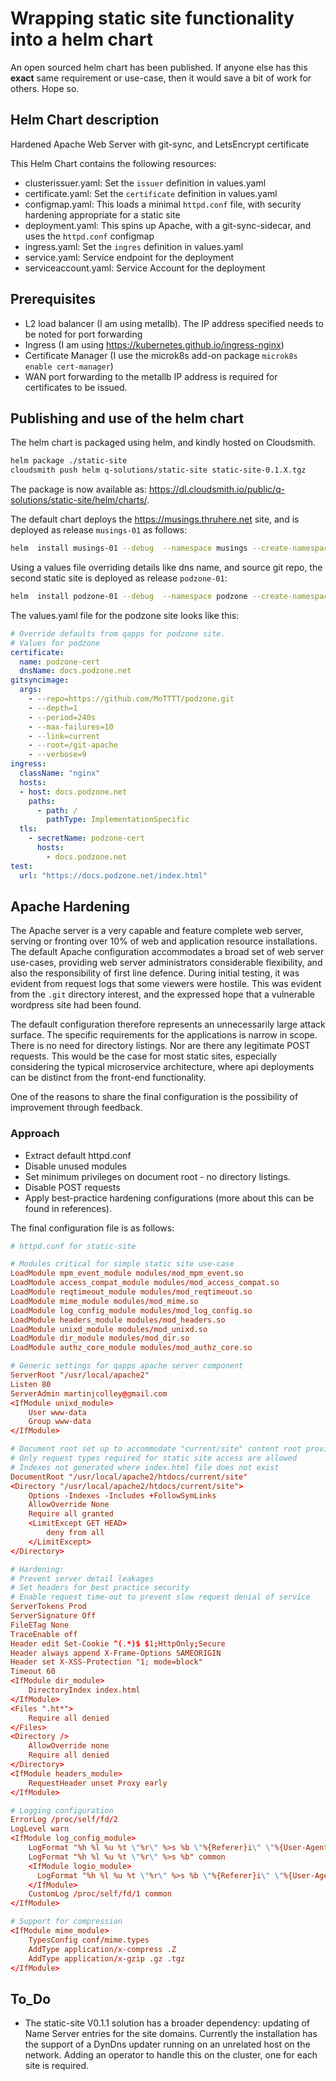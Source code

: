 # Wrapping static site functionality into a helm chart

An open sourced helm chart has been published. If anyone else has this **exact** same requirement or use-case, then it would save a bit of work for others. Hope so.

## Helm Chart description

Hardened Apache Web Server with git-sync, and LetsEncrypt certificate

This Helm Chart contains the following resources:

- clusterissuer.yaml: Set the `issuer` definition in values.yaml
- certificate.yaml: Set the `certificate` definition in values.yaml
- configmap.yaml: This loads a minimal `httpd.conf` file, with security hardening appropriate for a static site
- deployment.yaml: This spins up Apache, with a git-sync-sidecar, and uses the `httpd.conf` configmap
- ingress.yaml: Set the `ingres` definition in values.yaml
- service.yaml: Service endpoint for the deployment
- serviceaccount.yaml: Service Account for the deployment

## Prerequisites

- L2 load balancer (I am using metallb). The IP address specified needs to be noted for port forwarding
- Ingress (I am using <https://kubernetes.github.io/ingress-nginx>)
- Certificate Manager (I use the microk8s add-on package `microk8s enable cert-manager`)
- WAN port forwarding to the metallb IP address is required for certificates to be issued.

## Publishing and use of the helm chart

The helm chart is packaged using helm, and kindly hosted on Cloudsmith.

```bash
helm package ./static-site
cloudsmith push helm q-solutions/static-site static-site-0.1.X.tgz
```

The package is now available as: <https://dl.cloudsmith.io/public/q-solutions/static-site/helm/charts/>.

The default chart deploys the <https://musings.thruhere.net> site, and is deployed as release `musings-01` as follows:

```bash
helm  install musings-01 --debug  --namespace musings --create-namespace static-site --repo 'https://dl.cloudsmith.io/public/q-solutions/static-site/helm/charts/'
```

Using a values file overriding details like dns name, and source git repo, the second static site is deployed as release `podzone-01`:

```bash
helm  install podzone-01 --debug  --namespace podzone --create-namespace static-site --repo 'https://dl.cloudsmith.io/public/q-solutions/static-site/helm/charts/' --values valuespodzone.yaml
```

The values.yaml file for the podzone site looks like this:

```yaml
# Override defaults from qapps for podzone site.
# Values for podzone
certificate:
  name: podzone-cert
  dnsName: docs.podzone.net
gitsyncimage:
  args:
    - --repo=https://github.com/MoTTTT/podzone.git
    - --depth=1
    - --period=240s
    - --max-failures=10
    - --link=current
    - --root=/git-apache
    - --verbose=9
ingress:
  className: "nginx"
  hosts:
  - host: docs.podzone.net
    paths:
      - path: /
        pathType: ImplementationSpecific
  tls:
    - secretName: podzone-cert
      hosts:
        - docs.podzone.net
test:
  url: "https://docs.podzone.net/index.html"
```

## Apache Hardening

The Apache server is a very capable and feature complete web server, serving or fronting over 10% of web and application resource installations. The default Apache configuration accommodates a broad set of web server use-cases, providing web server administrators considerable flexibility, and also the responsibility of first line defence. During initial testing, it was evident from request logs that some viewers were hostile. This was evident from the `.git` directory interest, and the expressed hope that a vulnerable wordpress site had been found.

The default configuration therefore represents an unnecessarily large attack surface. The specific requirements for the applications is narrow in scope. There is no need for directory listings. Nor are there any legitimate POST requests. This would be the case for most static sites, especially considering the typical microservice architecture, where api deployments can be distinct from the front-end functionality.

One of the reasons to share the final configuration is the possibility of improvement through feedback.

### Approach

- Extract default httpd.conf
- Disable unused modules
- Set minimum privileges on document root - no directory listings.
- Disable POST requests
- Apply best-practice hardening configurations (more about this can be found in references).

The final configuration file is as follows:

```conf
# httpd.conf for static-site

# Modules critical for simple static site use-case
LoadModule mpm_event_module modules/mod_mpm_event.so
LoadModule access_compat_module modules/mod_access_compat.so
LoadModule reqtimeout_module modules/mod_reqtimeout.so
LoadModule mime_module modules/mod_mime.so
LoadModule log_config_module modules/mod_log_config.so
LoadModule headers_module modules/mod_headers.so
LoadModule unixd_module modules/mod_unixd.so
LoadModule dir_module modules/mod_dir.so
LoadModule authz_core_module modules/mod_authz_core.so

# Generic settings for qapps apache server component
ServerRoot "/usr/local/apache2"
Listen 80
ServerAdmin martinjcolley@gmail.com
<IfModule unixd_module>
    User www-data
    Group www-data
</IfModule>

# Document root set up to accommodate "current/site" content root provided by volume mapped git-sync directory
# Only request types required for static site access are allowed
# Indexes not generated where index.html file does not exist
DocumentRoot "/usr/local/apache2/htdocs/current/site"
<Directory "/usr/local/apache2/htdocs/current/site">
    Options -Indexes -Includes +FollowSymLinks
    AllowOverride None
    Require all granted
    <LimitExcept GET HEAD>
        deny from all
    </LimitExcept>
</Directory>

# Hardening:
# Prevent server detail leakages
# Set headers for best practice security
# Enable request time-out to prevent slow request denial of service
ServerTokens Prod
ServerSignature Off
FileETag None
TraceEnable off
Header edit Set-Cookie ^(.*)$ $1;HttpOnly;Secure
Header always append X-Frame-Options SAMEORIGIN
Header set X-XSS-Protection "1; mode=block"
Timeout 60
<IfModule dir_module>
    DirectoryIndex index.html
</IfModule>
<Files ".ht*">
    Require all denied
</Files>
<Directory />
    AllowOverride none
    Require all denied
</Directory>
<IfModule headers_module>
    RequestHeader unset Proxy early
</IfModule>

# Logging configuration
ErrorLog /proc/self/fd/2
LogLevel warn
<IfModule log_config_module>
    LogFormat "%h %l %u %t \"%r\" %>s %b \"%{Referer}i\" \"%{User-Agent}i\"" combined
    LogFormat "%h %l %u %t \"%r\" %>s %b" common
    <IfModule logio_module>
      LogFormat "%h %l %u %t \"%r\" %>s %b \"%{Referer}i\" \"%{User-Agent}i\" %I %O" combinedio
    </IfModule>
    CustomLog /proc/self/fd/1 common
</IfModule>

# Support for compression
<IfModule mime_module>
    TypesConfig conf/mime.types
    AddType application/x-compress .Z
    AddType application/x-gzip .gz .tgz
</IfModule>
```

## To_Do

- The static-site V0.1.1 solution has a broader dependency: updating of Name Server entries for the site domains. Currently the installation has the support of a DynDns updater running on an unrelated host on the network. Adding an operator to handle this on the cluster, one for each site is required.
